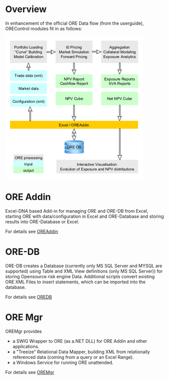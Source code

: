 # Overview

In enhancement of the official ORE Data flow (from the userguide), OREControl modules fit in as follows:

![Image of screenshot1](https://raw.githubusercontent.com/rkapl123/OREControl/master/docs/overview.png)


# ORE Addin

Excel-DNA based Add-in for managing ORE and ORE-DB from Excel, starting ORE with data/configuration in Excel and ORE-Database
and storing results into ORE-Database or Excel.

For details see [OREAddin](OREAddin.md)


# ORE-DB

ORE-DB creates a Database (currently only MS SQL Server and MYSQL are supported) using Table and XML View definitions (only MS SQL Server))
for storing Opensource risk engine Data. Additional scripts convert existing ORE XML Files to insert statements, which can be imported into the database.

For details see [OREDB](OREDB.md)

# ORE Mgr

OREMgr provides
- a SWIG Wrapper to ORE (as a.NET DLL) for ORE Addin and other applications.
- a "Treeize" Relational Data Mapper, building XML from relationally referenced data (coming from a query or an Excel Range).
- a Windows Service for running ORE unattended.

For details see [OREMgr](OREMgr.md)

